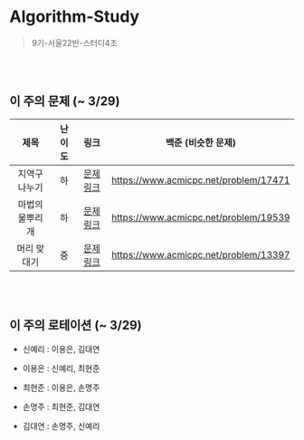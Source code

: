 # Algorithm-Study
> 9기-서울22반-스터디4조


<br></br>

## 이 주의 문제 (~ 3/29)
| 제목 | 난이도 | 링크 | 백준 (비슷한 문제) |
| :---: | :---: | :---: | :---: | 
| 지역구 나누기 | 하 | [문제 링크](https://pro.mincoding.co.kr/enterprise/contest/ssafy_9/275/problem/A%ED%98%95_%EA%B8%B0%EC%B6%9C3) | https://www.acmicpc.net/problem/17471 |
| 마법의 물뿌리개  | 하 | [문제 링크](https://pro.mincoding.co.kr/enterprise/contest/ssafy_9/275/problem/A%ED%98%95_%EA%B8%B0%EC%B6%9C4) | https://www.acmicpc.net/problem/19539 |
| 머리 맞대기 | 중 | [문제 링크](https://pro.mincoding.co.kr/problem-step/7/level/108/detail/M4_04) | https://www.acmicpc.net/problem/13397 |


<br></br>

## 이 주의 로테이션 (~ 3/29)

- 신예리 : 이용은, 김대연

- 이용은 : 신예리, 최현준

- 최현준 : 이용은, 손명주

- 손명주 : 최현준, 김대연

- 김대연 : 손명주, 신예리
